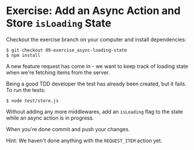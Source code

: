 # Exercise: Add an Async Action and Store `isLoading` State

Checkout the exercise branch on your computer and install dependencies:

```
$ git checkout 09-exercise_async-loading-state
$ npm install
```

A new feature request has come in - we want to keep track of loading state when we're fetching items from the server.

Being a good TDD developer the test has already been created, but it fails. To run the tests:

```
$ node test/store.js
```

Without adding any more middlewares, add an `isLoading` flag to the state while an async action is in progress.

When you're done commit and push your changes.

Hint: We haven't done anything with the `REQUEST_ITEM` action yet.
